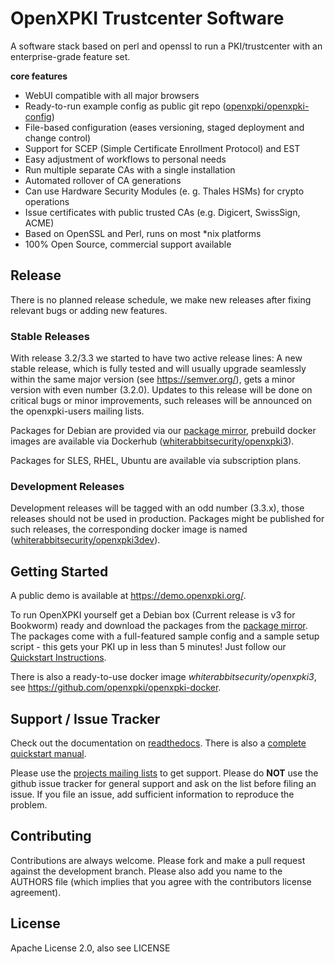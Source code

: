 # OpenXPKI Trustcenter Software

A software stack based on perl and openssl to run a PKI/trustcenter with an enterprise-grade feature set.

**core features**

- WebUI compatible with all major browsers
- Ready-to-run example config as public git repo ([openxpki/openxpki-config](https://github.com/openxpki/openxpki-config))
- File-based configuration (eases versioning, staged deployment and change control)
- Support for SCEP (Simple Certificate Enrollment Protocol) and EST
- Easy adjustment of workflows to personal needs
- Run multiple separate CAs with a single installation
- Automated rollover of CA generations
- Can use Hardware Security Modules (e. g. Thales HSMs) for crypto operations
- Issue certificates with public trusted CAs (e.g. Digicert, SwissSign, ACME)
- Based on OpenSSL and Perl, runs on most *nix platforms
- 100% Open Source, commercial support available

## Release

There is no planned release schedule, we make new releases after fixing relevant bugs or adding new features.

### Stable Releases

With release 3.2/3.3 we started to have two active release lines: A new stable release, which is fully tested and will usually upgrade seamlessly within the same major version (see https://semver.org/), gets a minor version with even number (3.2.0). Updates to this release will be done on critical bugs or minor improvements, such releases will be announced on the openxpki-users mailing lists.

Packages for Debian are provided via our [package mirror](http://packages.openxpki.org), prebuild docker images are available via Dockerhub ([whiterabbitsecurity/openxpki3](https://hub.docker.com/r/whiterabbitsecurity/openxpki3)).

Packages for SLES, RHEL, Ubuntu are available via subscription plans.

### Development Releases

Development releases will be tagged with an odd number (3.3.x), those releases should not be used in production. Packages might be published for such releases, the corresponding docker image is named ([whiterabbitsecurity/openxpki3dev](https://hub.docker.com/r/whiterabbitsecurity/openxpki3dev)).

## Getting Started

A public demo is available at https://demo.openxpki.org/.

To run OpenXPKI yourself get a Debian box (Current release is v3 for Bookworm) ready and download the packages from the [package mirror](http://packages.openxpki.org). The packages come with a full-featured sample config and a sample setup script - this gets your PKI up in less than 5 minutes! Just follow our [Quickstart Instructions](https://openxpki.readthedocs.io/en/latest/quickstart.html).

There is also a ready-to-use docker image *whiterabbitsecurity/openxpki3*, see https://github.com/openxpki/openxpki-docker.

## Support / Issue Tracker

Check out the documentation on [readthedocs](http://openxpki.readthedocs.org/). There is also a [complete quickstart manual](http://openxpki.readthedocs.org/en/latest/quickstart.html).

Please use the [projects mailing lists](https://lists.sourceforge.net/lists/listinfo/openxpki-users) to get support. Please do **NOT** use the github issue tracker for general support and ask on the list before filing an issue. If you file an issue, add sufficient information to reproduce the problem.

## Contributing

Contributions are always welcome. Please fork and make a pull request against the development branch. Please also add you name to the AUTHORS file (which implies that you agree with the contributors license agreement).

## License

Apache License 2.0, also see LICENSE

